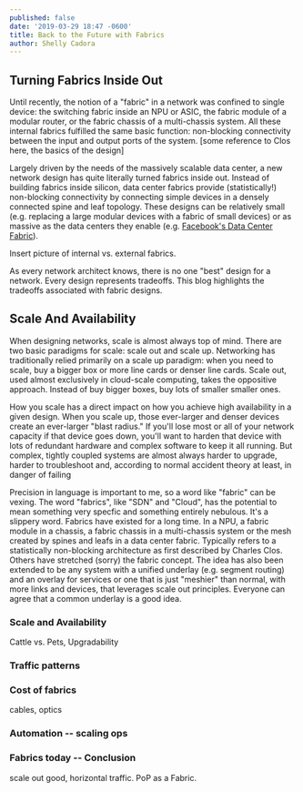 ```yaml
---
published: false
date: '2019-03-29 18:47 -0600'
title: Back to the Future with Fabrics
author: Shelly Cadora
---
```

## Turning Fabrics Inside Out

Until recently, the notion of a "fabric" in a network was confined to single device: the switching fabric inside an NPU or ASIC, the fabric module of a modular router, or the fabric chassis of a multi-chassis system.  All these internal fabrics fulfilled the same basic function: non-blocking connectivity between the input and output ports of the system. [some reference to Clos here, the basics of the design]

Largely driven by the needs of the massively scalable data center, a new network design has quite literally turned fabrics inside out.  Instead of building fabrics inside silicon, data center fabrics provide (statistically!) non-blocking connectivity by connecting simple devices in a densely connected spine and leaf topology.  These designs can be relatively small (e.g. replacing a large modular devices with a fabric of small devices) or as massive as the data centers they enable (e.g. [Facebook's Data Center Fabric](link)).

Insert picture of internal vs. external fabrics.

As every network architect knows, there is no one "best" design for a network.  Every design represents tradeoffs.  This blog highlights the tradeoffs associated with fabric designs.

## Scale And Availability

When designing networks, scale is almost always top of mind.  There are two basic paradigms for scale:  scale out and scale up.  Networking has traditionally relied primarily on a scale up paradigm:  when you need to scale, buy a bigger box or more line cards or denser line cards.  Scale out, used almost exclusively in cloud-scale computing, takes the oppositive approach.  Instead of buy bigger boxes, buy lots of smaller smaller ones.

How you scale has a direct impact on how you achieve high availability in a given design.  When you scale up, those ever-larger and denser devices create an ever-larger "blast radius."  If you'll lose most or all of your network capacity if that device goes down, you'll want to harden that device with lots of redundant hardware and complex software to keep it all running.  But complex, tightly coupled systems are almost always harder to upgrade, harder to troubleshoot and, according to normal accident theory at least, in danger of failing  




Precision in language is important to me, so a word like "fabric" can be vexing.  The word "fabrics", like "SDN" and "Cloud", has the potential to mean something very specfic and something entirely nebulous.  It's a slippery word.  Fabrics have existed for a long time.  In a NPU, a fabric module in a chassis, a fabric chassis in a multi-chassis system or the mesh created by spines and leafs in a data center fabric.  Typically refers to a statistically non-blocking architecture as first described by Charles Clos.  Others have stretched (sorry) the fabric concept.  The idea has also been extended to be any system with a unified underlay (e.g. segment routing) and an overlay for services or one that is just "meshier" than normal, with more links and devices, that leverages scale out principles.  Everyone can agree that a common underlay is a good idea.

### Scale and Availability
Cattle vs. Pets, Upgradability

### Traffic patterns

### Cost of fabrics
cables, optics

### Automation -- scaling ops

### Fabrics today  -- Conclusion
scale out good, horizontal traffic.  PoP as a Fabric.
